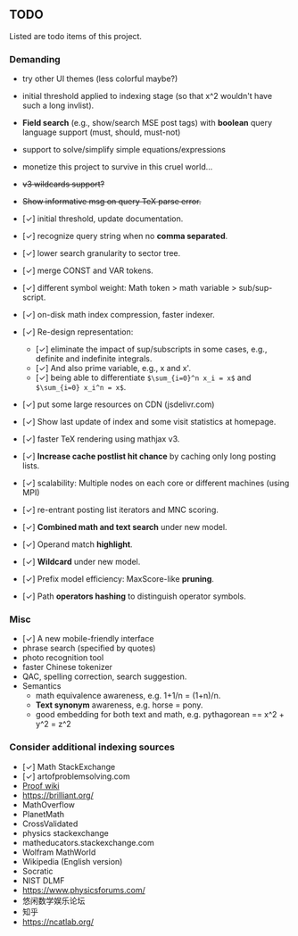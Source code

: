 ## TODO
Listed are todo items of this project.

### Demanding
* try other UI themes (less colorful maybe?)
* initial threshold applied to indexing stage (so that x^2 wouldn't have such a long invlist).
* **Field search** (e.g., show/search MSE post tags) with **boolean** query language support (must, should, must-not)
* support to solve/simplify simple equations/expressions
* monetize this project to survive in this cruel world...

* <del>v3 wildcards support?</del>
* <del>Show informative msg on query TeX parse error.</del>
* [✓] initial threshold, update documentation.
* [✓] recognize query string when no **comma separated**.
* [✓] lower search granularity to sector tree.
* [✓] merge CONST and VAR tokens.
* [✓] different symbol weight: Math token > math variable > sub/sup-script.
* [✓] on-disk math index compression, faster indexer.
* [✓] Re-design representation:
  * [✓] eliminate the impact of sup/subscripts in some cases, e.g., definite and indefinite integrals. 
  * [✓] And also prime variable, e.g., x and x'.
  * [✓] being able to differentiate `$\sum_{i=0}^n x_i = x$` and `$\sum_{i=0} x_i^n = x$`. 
* [✓] put some large resources on CDN (jsdelivr.com)
* [✓] Show last update of index and some visit statistics at homepage.
* [✓] faster TeX rendering using mathjax v3.
* [✓] **Increase cache postlist hit chance** by caching only long posting lists.
* [✓] scalability: Multiple nodes on each core or different machines (using MPI)
* [✓] re-entrant posting list iterators and MNC scoring.
* [✓] **Combined math and text search** under new model.
* [✓] Operand match **highlight**.
* [✓] **Wildcard** under new model.
* [✓] Prefix model efficiency: MaxScore-like **pruning**.
* [✓] Path **operators hashing** to distinguish operator symbols.

### Misc
* [✓] A new mobile-friendly interface
* phrase search (specified by quotes)
* photo recognition tool
* faster Chinese tokenizer
* QAC, spelling correction, search suggestion.
* Semantics
  * math equivalence awareness, e.g. 1+1/n = (1+n)/n.
  * **Text synonym** awareness, e.g. horse = pony.
  * good embedding for both text and math, e.g. pythagorean == x^2 + y^2 = z^2

### Consider additional indexing sources
* [✓] Math StackExchange
* [✓] artofproblemsolving.com
* [Proof wiki](https://proofwiki.org/wiki/Main_Page)
* https://brilliant.org/
* MathOverflow
* PlanetMath
* CrossValidated
* physics stackexchange
* matheducators.stackexchange.com
* Wolfram MathWorld
* Wikipedia (English version)
* Socratic
* NIST DLMF
* https://www.physicsforums.com/
* 悠闲数学娱乐论坛
* 知乎
* https://ncatlab.org/
